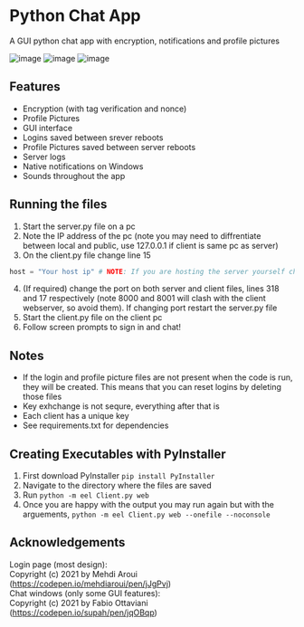 # Python Chat App
A GUI python chat app with encryption, notifications and profile pictures

![image](https://user-images.githubusercontent.com/64008512/131279632-527f0a17-02e2-4857-96f2-a7485bf4c92d.png)
![image](https://user-images.githubusercontent.com/64008512/131279597-0b894364-6011-4d79-91b2-738e3dbc43e2.png)
![image](https://user-images.githubusercontent.com/64008512/131279489-8631b732-489f-4e0d-bf08-33c5fdd7da15.png)

## Features
- Encryption (with tag verification and nonce)
- Profile Pictures
- GUI interface
- Logins saved between srever reboots
- Profile Pictures saved between server reboots
- Server logs
- Native notifications on Windows
- Sounds throughout the app

## Running the files
1. Start the server.py file on a pc
2. Note the IP address of the pc (note you may need to diffrentiate between local and public, use 127.0.0.1 if client is same pc as server)
3. On the client.py file change line 15
```python
host = "Your host ip" # NOTE: If you are hosting the server yourself change the ip to whatever is appropriate
```
4. (If required) change the port on both server and client files, lines 318 and 17 respectively (note 8000 and 8001 will clash with the client webserver, so avoid them). If changing port restart the server.py file
5. Start the client.py file on the client pc
6. Follow screen prompts to sign in and chat!

## Notes
- If the login and profile picture files are not present when the code is run, they will be created. This means that you can reset logins by deleting those files
- Key exhchange is not sequre, everything after that is
- Each client has a unique key
- See requirements.txt for dependencies

## Creating Executables with PyInstaller
1. First download PyInstaller `pip install PyInstaller`
2. Navigate to the directory where the files are saved
3. Run `python -m eel Client.py web`
4. Once you are happy with the output you may run again but with the arguements, `python -m eel Client.py web --onefile --noconsole`

## Acknowledgements
Login page (most design):  
Copyright (c) 2021 by Mehdi Aroui (https://codepen.io/mehdiaroui/pen/jJgPvj)  
Chat windows (only some GUI features):  
Copyright (c) 2021 by Fabio Ottaviani (https://codepen.io/supah/pen/jqOBqp)  
